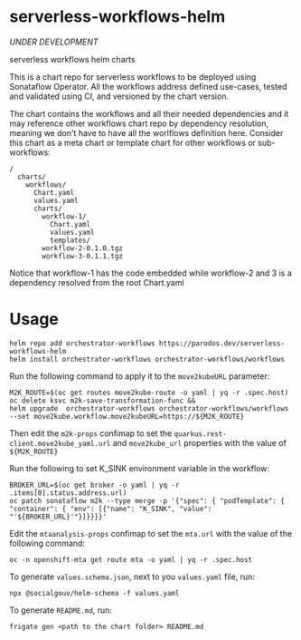 # serverless-workflows-helm

*UNDER DEVELOPMENT*

serverless workflows helm charts 

This is a chart repo for serverless workflows to be deployed using Sonataflow Operator.
All the workflows address defined use-cases, tested and validated using CI, and versioned by the chart version.

The chart contains the workflows and all their needed dependencies and it may reference other workflows chart repo 
by dependency resolution, meaning we don't have to have all the worlflows definition here. 
Consider this chart as a meta chart or template chart for other workflows or sub-workflows:

```
/
  charts/              
    workflows/
      Chart.yaml
      values.yaml
      charts/
        workflow-1/
          Chart.yaml
          values.yaml
          templates/
        workflow-2-0.1.0.tgz
        workflow-3-0.1.1.tgz
```

Notice that workflow-1 has the code embedded while workflow-2 and 3 is a dependency resolved from the root Chart.yaml


# Usage      

```
helm repo add orchestrator-workflows https://parodos.dev/serverless-workflows-helm
helm install orchestrator-workflows orchestrator-workflows/workflows
```

Run the following command to apply it to the `move2kubeURL` parameter:
```console
M2K_ROUTE=$(oc get routes move2kube-route -o yaml | yq -r .spec.host)
oc delete ksvc m2k-save-transformation-func &&
helm upgrade  orchestrator-workflows orchestrator-workflows/workflows --set move2kube.workflow.move2kubeURL=https://${M2K_ROUTE}
```

Then edit the `m2k-props` confimap to set the `quarkus.rest-client.move2kube_yaml.url` and `move2kube_url` properties with the value of `${M2K_ROUTE}`

Run the following to set K_SINK environment variable in the workflow:
```console
BROKER_URL=$(oc get broker -o yaml | yq -r .items[0].status.address.url)
oc patch sonataflow m2k --type merge -p '{"spec": { "podTemplate": { "container": { "env": [{"name": "K_SINK", "value": "'${BROKER_URL}'"}]}}}}'
```

Edit the `mtaanalysis-props` confimap to set the `mta.url` with the value of the following command:
```console
oc -n openshift-mta get route mta -o yaml | yq -r .spec.host
```
      
To generate `values.schema.json`, next to you `values.yaml` file, run: 
```
npx @socialgouv/helm-schema -f values.yaml
```

To generate `README.md`, run:
```
frigate gen <path to the chart folder> README.md
```
